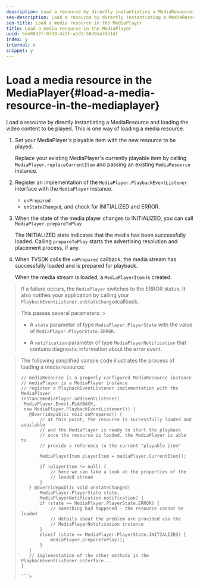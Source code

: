 ```yaml
---
description: Load a resource by directly instantiating a MediaResource and loading the video content to be played. This is one way of loading a media resource.
seo-description: Load a resource by directly instantiating a MediaResource and loading the video content to be played. This is one way of loading a media resource.
seo-title: Load a media resource in the MediaPlayer
title: Load a media resource in the MediaPlayer
uuid: 6ee8032f-0728-423f-a1d2-5030aa7db14f
index: y
internal: n
snippet: y
---
```


# Load a media resource in the MediaPlayer{#load-a-media-resource-in-the-mediaplayer}

Load a resource by directly instantiating a MediaResource and loading the video content to be played. This is one way of loading a media resource.

1. Set your MediaPlayer's playable item with the new resource to be played.

   Replace your existing MediaPlayer's currently playable item by calling `MediaPlayer.replaceCurrentItem` and passing an existing `MediaResource` instance. 

1. Register an implementation of the `MediaPlayer.PlaybackEventListener` interface with the `MediaPlayer` instance.

    * `onPrepared` 
    * `onStateChanged`, and check for INITIALIZED and ERROR.

1. When the state of the media player changes to INITIALIZED, you can call `MediaPlayer.prepareToPlay`

   The INITIALIZED state indicates that the media has been successfully loaded. Calling `prepareToPlay` starts the advertising resolution and placement process, if any.
1. When TVSDK calls the `onPrepared` callback, the media stream has successfully loaded and is prepared for playback.

   When the media stream is loaded, a `MediaPlayerItem` is created.
>If a failure occurs, the `MediaPlayer` switches to the ERROR status. It also notifies your application by calling your `PlaybackEventListener.onStateChanged`callback. 
>
>This passes several parameters: >
>* A `state` parameter of type `MediaPlayer.PlayerState` with the value of `MediaPlayer.PlayerState.ERROR`. 
>
>* A `notification` parameter of type `MediaPlayerNotification` that contains diagnostic information about the error event. 
>

><a id="example_3774607C6F08473282CF0CB7F3D82373"></a>

>The following simplified sample code illustrates the process of loading a media resource: 
>
>```java>
>// mediaResource is a properly configured MediaResource instance 
>// mediaPlayer is a MediaPlayer instance 
>// register a PlaybackEventListener implementation with the MediaPlayer  
>instancemediaPlayer.addEventListener( 
>  MediaPlayer.Event.PLAYBACK, 
>  new MediaPlayer.PlaybackEventListener()) { 
>    @Overridepublic void onPrepared() { 
>        // at this point, the resource is successfully loaded and available 
>        // and the MediaPlayer is ready to start the playback 
>        // once the resource is loaded, the MediaPlayer is able to 
>        // provide a reference to the current "playable item" 
> 
>        MediaPlayerItem playerItem = mediaPlayer.CurrentItem(); 
> 
>        if (playerItem != null) {     
>            // here we can take a look at the properties of the     
>            // loaded stream 
>        } 
>    } @Overridepublic void onStateChanged( 
>        MediaPlayer.PlayerState state,  
>        MediaPlayerNotification notification) { 
>        if (state == MediaPlayer.PlayerState.ERROR) { 
>            // something bad happened - the resource cannot be loaded    
>            // details about the problem are provided via the  
>            // MediaPlayerNotification instance 
>        }  
>        elseif (state == MediaPlayer.PlayerState.INITIALIZED) {     
>            mediaPlayer.prepareToPlay(); 
>        } 
>    } 
>    // implementation of the other methods in the PlaybackEventListener interface... 
>} 
>
>```>

